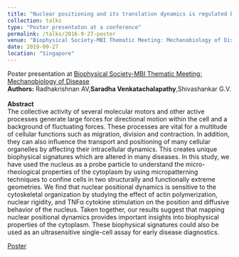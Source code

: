 ```yaml
---
title: "Nuclear positioning and its translation dynamics is regulated by cell geometry"
collection: talks
type: "Poster presentaton at a conference"
permalink: /talks/2016-9-27-poster
venue: "Biophysical Society-MBI Thematic Meeting: Mechanobiology of Disease"
date: 2019-09-27
location: "Singapore"
---
```


Poster presentation at [Biophysical Society-MBI Thematic Meeting: Mechanobiology of Disease](https://www.biophysics.org/past-thematic-meetings/mechanobiology-of-disease-2)
<br/>
**Authors:** Radhakrishnan AV,**Saradha Venkatachalapathy**,Shivashankar G.V. <br/><br/>
**Abstract** <br/>
The collective activity of several molecular motors and other active processes generate large forces for directional motion within the cell and a background of fluctuating forces. These processes are vital for a multitude of cellular functions such as migration, division and contraction. In addition, they can also influence the transport and positioning of many cellular organelles by affecting their intracellular dynamics. This creates unique biophysical signatures which are altered in many diseases. In this study, we have used the nucleus as a probe particle to understand the micro-rheological properties of the cytoplasm by using micropatterning techniques to confine cells in two structurally and functionally extreme geometries. We find that nuclear positional dynamics is sensitive to the cytoskeletal organization by studying the effect of actin polymerization, nuclear rigidity, and TNFα cytokine stimulation on the position and diffusive behavior of the nucleus. Taken together, our results suggest that mapping nuclear positional dynamics provides important insights into biophysical properties of the cytoplasm. These biophysical signatures could also be used as an ultrasensitive single-cell assay for early disease diagnostics.

[Poster](https://SaradhaVenkatachalapathy.github.io/files/Poster_10thmechanobiology_2018.pdf)
